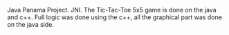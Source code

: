 Java Panama Project. JNI. The Tic-Tac-Toe 5x5 game is done on the java and c++. Full logic was done using the c++, all the graphical part was done on the java side.
